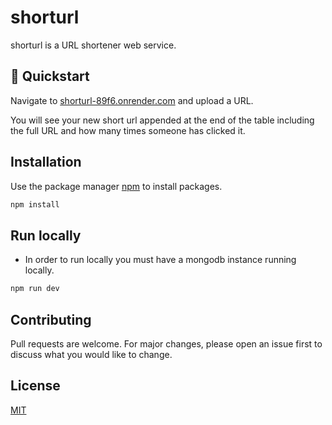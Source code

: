 # shorturl

shorturl is a URL shortener web service.

## 🚀 Quickstart
Navigate to [shorturl-89f6.onrender.com](https://shorturl-89f6.onrender.com/) and upload a URL. 

You will see your new short url appended at the end of the table including the full URL and how many times someone has clicked it. 

## Installation

Use the package manager [npm](https://docs.npmjs.com/downloading-and-installing-node-js-and-npm#using-a-node-installer-to-install-nodejs-and-npm) to install packages.

```bash
npm install
```

## Run locally 

* In order to run locally you must have a mongodb instance running locally.

```bash
npm run dev
```

## Contributing

Pull requests are welcome. For major changes, please open an issue first
to discuss what you would like to change.

## License

[MIT](https://choosealicense.com/licenses/mit/)

